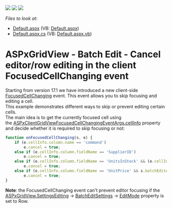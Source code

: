 <!-- default badges list -->
![](https://img.shields.io/endpoint?url=https://codecentral.devexpress.com/api/v1/VersionRange/134059439/17.1.3%2B)
[![](https://img.shields.io/badge/Open_in_DevExpress_Support_Center-FF7200?style=flat-square&logo=DevExpress&logoColor=white)](https://supportcenter.devexpress.com/ticket/details/T496531)
[![](https://img.shields.io/badge/📖_How_to_use_DevExpress_Examples-e9f6fc?style=flat-square)](https://docs.devexpress.com/GeneralInformation/403183)
<!-- default badges end -->
<!-- default file list -->
*Files to look at*:

* [Default.aspx](./CS/Default.aspx) (VB: [Default.aspx](./VB/Default.aspx))
* [Default.aspx.cs](./CS/Default.aspx.cs) (VB: [Default.aspx.vb](./VB/Default.aspx.vb))
<!-- default file list end -->
# ASPxGridView - Batch Edit - Cancel editor/row editing in the client FocusedCellChanging event


Starting from version 17.1 we have introduced a new client-side <a href="https://documentation.devexpress.com/#AspNet/DevExpressWebScriptsASPxClientGridView_FocusedCellChangingtopic">FocusedCellChanging</a> event. This event allows you to skip focusing and editing a cell. <br>This example demonstrates different ways to skip or prevent editing certain cells.<br>The main idea is to get the currently focused cell using the <a href="https://documentation.devexpress.com/#AspNet/DevExpressWebScriptsASPxClientGridViewFocusedCellChangingEventArgs_cellInfotopic">ASPxClientGridViewFocusedCellChangingEventArgs.cellInfo</a> property and decide whether it is required to skip focusing or not:<br>


```js
function onFocusedCellChanging(s, e) {
    if (e.cellInfo.column.name == 'command')
        e.cancel = true;
    else if (e.cellInfo.column.fieldName == 'SupplierID')
        e.cancel = true;
    else if (e.cellInfo.column.fieldName == 'UnitsInStock' && (e.cellInfo.rowVisibleIndex < 3 || e.cellInfo.rowVisibleIndex > 7))
        e.cancel = true;
    else if (e.cellInfo.column.fieldName == 'UnitPrice' && s.batchEditApi.GetCellValue(e.cellInfo.rowVisibleIndex, 'UnitPrice') > 22)
        e.cancel = true;
}
```


<p><strong>Note</strong>: the FocusedCellChanging event can't prevent editor focusing if the <a href="https://documentation.devexpress.com/#AspNet/DevExpressWebASPxGridView_SettingsEditingtopic">ASPxGridView.SettingsEditing</a> -> <a href="https://documentation.devexpress.com/#AspNet/DevExpressWebASPxGridViewEditingSettings_BatchEditSettingstopic">BatchEditSettings</a> -> <a href="https://documentation.devexpress.com/#AspNet/DevExpressWebGridViewBatchEditSettings_EditModetopic">EditMode</a> property is set to Row.</p>

<br/>


